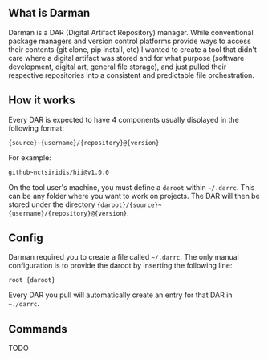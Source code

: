 ## What is Darman
Darman is a DAR (Digital Artifact Repository) manager. While conventional package managers and version control platforms provide ways to access their contents (git clone, pip install, etc) I wanted to create a tool that didn't care where a digital artifact was stored and for what purpose (software development, digital art, general file storage), and just pulled their respective repositories into a consistent and predictable file orchestration.

## How it works
Every DAR is expected to have 4 components usually displayed in the following format:

`{source}~{username}/{repository}@{version}`

For example:

`github~nctsiridis/hii@v1.0.0`

On the tool user's machine, you must define a `daroot` within `~/.darrc`. This can be any folder where you want to work on projects. The DAR will then be stored under the directory `{daroot}/{source}~{username}/{repository}@{version}`.

## Config
Darman required you to create a file called `~/.darrc`. The only manual configuration is to provide the daroot by inserting the following line:

`root {daroot}`

Every DAR you pull will automatically create an entry for that DAR in `~./darrc`.

## Commands
TODO

